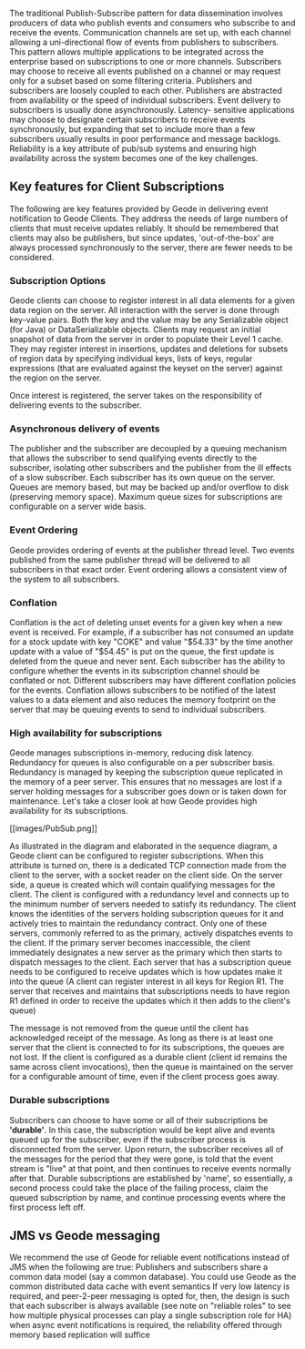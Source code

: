 The traditional Publish-Subscribe pattern for data dissemination involves producers of data who publish events and consumers who subscribe to and receive the events. Communication channels are set up, with each channel allowing a uni-directional flow of events from publishers to subscribers. This pattern allows multiple applications to be integrated across the enterprise based on subscriptions to one or more channels. Subscribers may choose to receive all events published on a channel or may request only for a subset based on some filtering criteria. 
Publishers and subscribers are loosely coupled to each other. Publishers are abstracted from availability or the speed of individual subscribers. Event delivery to subscribers is usually done asynchronously. Latency- sensitive applications may choose to designate certain subscribers to receive events synchronously, but expanding that set to include more than a few subscribers usually results in poor performance and message backlogs.
Reliability is a key attribute of pub/sub systems and ensuring high availability across the system becomes one of the key challenges. 

## Key features for Client Subscriptions

The following are key features provided by Geode in delivering event notification to Geode Clients. They address the needs of large numbers of clients that must receive updates reliably. 
It should be remembered that clients may also be publishers, but since updates, 'out-of-the-box' are always processed synchronously to the server, there are fewer needs to be considered.

### Subscription Options

Geode clients can choose to register interest in all data elements for a given data region on the server. All interaction with the server is done through key-value pairs. Both the key and the value may be any Serializable object (for Java) or DataSerializable objects.
Clients may request an initial snapshot of data from the server in order to populate their Level 1 cache. They may register interest in insertions, updates and deletions for subsets of region data by specifying individual keys, lists of keys, regular expressions (that are evaluated against the keyset on the server) against the region on the server.

Once interest is registered, the server takes on the responsibility of delivering events to the subscriber. 

### Asynchronous delivery of events
The publisher and the subscriber are decoupled by a queuing mechanism that allows the subscriber to send qualifying events directly to the subscriber, isolating other subscribers and the publisher from the ill effects of a slow subscriber. Each subscriber has its own queue on the server. Queues are memory based, but may be backed up and/or overflow to disk (preserving memory space). Maximum queue sizes for subscriptions are configurable on a server wide basis. 

### Event Ordering
Geode provides ordering of events at the publisher thread level. Two events published from the same publisher thread will be delivered to all subscribers in that exact order. Event ordering allows a consistent view of the system to all subscribers. 

### Conflation
Conflation is the act of deleting unset events for a given key when a new event is received. For example, if a subscriber has not consumed an update for a stock update with key "COKE" and value "$54.33" by the time another update with a value of "$54.45" is put on the queue, the first update is deleted from the queue and never sent. Each subscriber has the ability to configure whether the events in its subscription channel should be conflated or not. Different subscribers may have different conflation policies for the events. Conflation allows subscribers to be notified of the latest values to a data element and also reduces the memory footprint on the server that may be queuing events to send to individual subscribers. 

### High availability for subscriptions
Geode manages subscriptions in-memory, reducing disk latency. Redundancy for queues is also configurable on a per subscriber basis. Redundancy is managed by keeping the subscription queue replicated in the memory of a peer server. This ensures that no messages are lost if a server holding messages for a subscriber goes down or is taken down for maintenance. Let's take a closer look at how Geode provides high availability for its subscriptions.

[[images/PubSub.png]]

As illustrated in the diagram and elaborated in the sequence diagram, a Geode client can be configured to register subscriptions. When this attribute is turned on, there is a dedicated TCP connection made from the client to the server, with a socket reader on the client side. On the server side, a queue is created which will contain qualifying messages for the client. The client is configured with a redundancy level and connects up to the minimum number of servers needed to satisfy its redundancy. The client knows the identities of the servers holding subscription queues for it and actively tries to maintain the redundancy contract. Only one of these servers, commonly referred to as the primary, actively dispatches events to the client. If the primary server becomes inaccessible, the client immediately designates a new server as the primary which then starts to dispatch messages to the client. Each server that has a subscription queue needs to be configured to receive updates which is how updates make it into the queue (A client can register interest in all keys for Region R1. The server that receives and maintains that subscriptions needs to have region R1 defined in order to receive the updates which it then adds to the client's queue)

The message is not removed from the queue until the client has acknowledged receipt of the message. As long as there is at least one server that the client is connected to for its subscriptions, the queues are not lost. If the client is configured as a durable client (client id remains the same across client invocations), then the queue is maintained on the server for a configurable amount of time, even if the client process goes away.

### Durable subscriptions

Subscribers can choose to have some or all of their subscriptions be **'durable'**. In this case, the subscription would be kept alive and events queued up for the subscriber, even if the subscriber process is disconnected from the server. Upon return, the subscriber receives all of the messages for the period that they were gone, is told that the event stream is "live" at that point, and then continues to receive events normally after that. Durable subscriptions are established by 'name', so essentially, a second process could take the place of the failing process, claim the queued subscription by name, and continue processing events where the first process left off.

## JMS vs Geode messaging

We recommend the use of Geode for reliable event notifications instead of JMS when the following are true:
Publishers and subscribers share a common data model (say a common database). You could use Geode as the common distributed data cache with event semantics
If very low latency is required, and peer-2-peer messaging is opted for, then, the design is such that each subscriber is always available (see note on "reliable roles" to see how multiple physical processes can play a single subscription role for HA)
when async event notifications is required, the reliability offered through memory based replication will suffice
